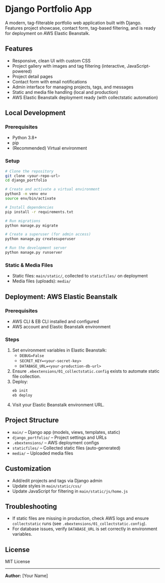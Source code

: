 # Django Portfolio App

A modern, tag-filterable portfolio web application built with Django. Features project showcase, contact form, tag-based filtering, and is ready for deployment on AWS Elastic Beanstalk.

## Features
- Responsive, clean UI with custom CSS
- Project gallery with images and tag filtering (interactive, JavaScript-powered)
- Project detail pages
- Contact form with email notifications
- Admin interface for managing projects, tags, and messages
- Static and media file handling (local and production)
- AWS Elastic Beanstalk deployment ready (with collectstatic automation)

## Local Development

### Prerequisites
- Python 3.8+
- pip
- (Recommended) Virtual environment

### Setup
```bash
# Clone the repository
git clone <your-repo-url>
cd django_portfolio

# Create and activate a virtual environment
python3 -m venv env
source env/bin/activate

# Install dependencies
pip install -r requirements.txt

# Run migrations
python manage.py migrate

# Create a superuser (for admin access)
python manage.py createsuperuser

# Run the development server
python manage.py runserver
```

### Static & Media Files
- Static files: `main/static/`, collected to `staticfiles/` on deployment
- Media files (uploads): `media/`

## Deployment: AWS Elastic Beanstalk

### Prerequisites
- AWS CLI & EB CLI installed and configured
- AWS account and Elastic Beanstalk environment

### Steps
1. Set environment variables in Elastic Beanstalk:
   - `DEBUG=False`
   - `SECRET_KEY=<your-secret-key>`
   - `DATABASE_URL=<your-production-db-url>`
2. Ensure `.ebextensions/01_collectstatic.config` exists to automate static file collection.
3. Deploy:
   ```bash
   eb init
   eb deploy
   ```
4. Visit your Elastic Beanstalk environment URL.

## Project Structure
- `main/` – Django app (models, views, templates, static)
- `django_portfolio/` – Project settings and URLs
- `.ebextensions/` – AWS deployment configs
- `staticfiles/` – Collected static files (auto-generated)
- `media/` – Uploaded media files

## Customization
- Add/edit projects and tags via Django admin
- Update styles in `main/static/css/`
- Update JavaScript for filtering in `main/static/js/home.js`

## Troubleshooting
- If static files are missing in production, check AWS logs and ensure `collectstatic` runs (see `.ebextensions/01_collectstatic.config`).
- For database issues, verify `DATABASE_URL` is set correctly in environment variables.

## License
MIT License

---

**Author:** [Your Name]
